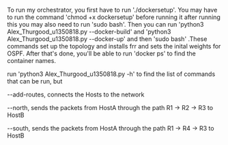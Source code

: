 To run my orchestrator, you first have to run './dockersetup'. You may have to run the command 'chmod +x dockersetup' before running it after running this you may also need to run 'sudo bash'. 
Then you can run 'python3 Alex_Thurgood_u1350818.py --docker-build' and  'python3 Alex_Thurgood_u1350818.py --docker-up' and then 'sudo bash' .These commands set up the topology and installs frr and sets the inital weights for OSPF. 
After that's done, you'll be able to run 'docker ps' to find the container names.

run 'python3 Alex_Thurgood_u1350818.py -h' to find the list of commands that can be run, but

   --add-routes, connects the Hosts to the network
   
   --north, sends the packets from  HostA through the path R1 -> R2 -> R3 to HostB
   
   --south, sends the packets from HostA through the path R1 -> R4 -> R3 to HostB
